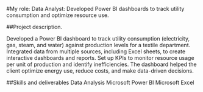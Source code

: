 #My role: Data Analyst: Developed Power BI dashboards to track utility consumption and optimize resource use.

##Project description.

Developed a Power BI dashboard to track utility consumption (electricity, gas, steam, and water) against production levels for a textile department. 
Integrated data from multiple sources, including Excel sheets, to create interactive dashboards and reports. 
Set up KPIs to monitor resource usage per unit of production and identify inefficiencies. The dashboard helped the client optimize energy use, reduce costs, and make data-driven decisions.

##Skills and deliverables
Data Analysis
Microsoft Power BI
Microsoft Excel
